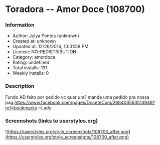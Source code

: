 # Toradora -- Amor Doce (108700)

### Information
- Author: Julya Pontes (unknown)
- Created at: unknown
- Updated at: 12/26/2014, 10:31:58 PM
- License: NO-REDISTRIBUTION
- Category: amordoce
- Rating: undefined
- Total installs: 131
- Weekly installs: 0


### Description
Fundo AD feito por pedido
vc quer um? mande uma pedido pra nossa pag.https://www.facebook.com/pages/DoceteCom/266403563513949?ref=bookmarks
~Lady


### Screenshots (links to userstyles.org)
![https://userstyles.org/style_screenshots/108700_after.png](https://userstyles.org/style_screenshots/108700_after.png)


